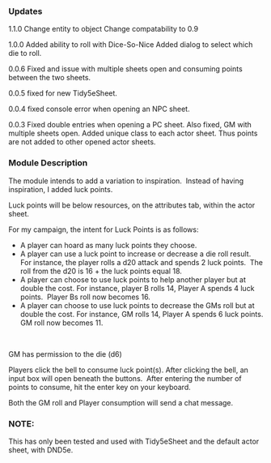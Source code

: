 <h3>Updates</h3>
<p>
  1.1.0
  Change entity to object
  Change compatability to 0.9
</p>
<p>
  1.0.0
  Added ability to roll with Dice-So-Nice
  Added dialog to select which die to roll.
</p>
<p>
  0.0.6
 Fixed and issue with multiple sheets open and consuming points between the two sheets. 
</p>
<p>
  0.0.5
 fixed for new Tidy5eSheet.
</p>
<p>
  0.0.4
 fixed console error when opening an NPC sheet.
</p>
<p>
  0.0.3
 Fixed double entries when opening a PC sheet.
 Also fixed, GM with multiple sheets open. Added unique class to each actor sheet. Thus points are not added to other opened actor sheets.
</p>

<h3>Module Description</h3>
<p>The module intends to add a variation to inspiration.&nbsp; Instead of having inspiration, I added luck points.&nbsp;&nbsp;</p>
<p>Luck points will be below resources, on the attributes tab, within the actor sheet.&nbsp;</p>
<p>For my campaign, the intent for Luck Points is as follows:</p>
<ul>
<li>A player can hoard as many luck points they choose.&nbsp;</li>
<li>A player can use a luck point to increase or decrease a die roll result.&nbsp; For instance, the player rolls a d20 attack and spends 2 luck points.&nbsp; The roll from the d20 is 16 + the luck points equal 18.</li>
<li>A player can choose to use luck points to help another player but at double the cost. For instance, player B rolls 14, Player A spends 4 luck points.&nbsp; Player Bs roll now becomes 16.&nbsp;</li>
<li>A player can choose to use luck points to decrease the GMs roll but at double the cost. For instance, GM rolls 14, Player A spends 6 luck points. GM roll now becomes 11.</li>
</ul>
<p>&nbsp;</p>
<p>GM has permission to the die (d6)</p>
<p>Players click the bell to consume luck point(s). After clicking the bell, an input box will open beneath the buttons.&nbsp; After entering the number of points to consume, hit the enter key on your keyboard.&nbsp;</p>
<p>Both the GM roll and Player consumption will send a chat message.&nbsp;&nbsp;</p>

<h3>NOTE:</h3>
<p>This has only been tested and used with Tidy5eSheet and the default actor sheet, with DND5e.</p>
